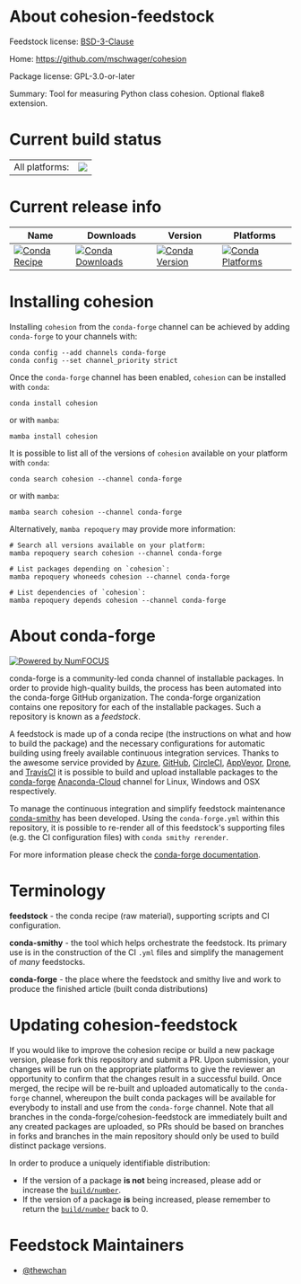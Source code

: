 About cohesion-feedstock
========================

Feedstock license: [BSD-3-Clause](https://github.com/conda-forge/cohesion-feedstock/blob/main/LICENSE.txt)

Home: https://github.com/mschwager/cohesion

Package license: GPL-3.0-or-later

Summary: Tool for measuring Python class cohesion. Optional flake8 extension.

Current build status
====================


<table><tr><td>All platforms:</td>
    <td>
      <a href="https://dev.azure.com/conda-forge/feedstock-builds/_build/latest?definitionId=14473&branchName=main">
        <img src="https://dev.azure.com/conda-forge/feedstock-builds/_apis/build/status/cohesion-feedstock?branchName=main">
      </a>
    </td>
  </tr>
</table>

Current release info
====================

| Name | Downloads | Version | Platforms |
| --- | --- | --- | --- |
| [![Conda Recipe](https://img.shields.io/badge/recipe-cohesion-green.svg)](https://anaconda.org/conda-forge/cohesion) | [![Conda Downloads](https://img.shields.io/conda/dn/conda-forge/cohesion.svg)](https://anaconda.org/conda-forge/cohesion) | [![Conda Version](https://img.shields.io/conda/vn/conda-forge/cohesion.svg)](https://anaconda.org/conda-forge/cohesion) | [![Conda Platforms](https://img.shields.io/conda/pn/conda-forge/cohesion.svg)](https://anaconda.org/conda-forge/cohesion) |

Installing cohesion
===================

Installing `cohesion` from the `conda-forge` channel can be achieved by adding `conda-forge` to your channels with:

```
conda config --add channels conda-forge
conda config --set channel_priority strict
```

Once the `conda-forge` channel has been enabled, `cohesion` can be installed with `conda`:

```
conda install cohesion
```

or with `mamba`:

```
mamba install cohesion
```

It is possible to list all of the versions of `cohesion` available on your platform with `conda`:

```
conda search cohesion --channel conda-forge
```

or with `mamba`:

```
mamba search cohesion --channel conda-forge
```

Alternatively, `mamba repoquery` may provide more information:

```
# Search all versions available on your platform:
mamba repoquery search cohesion --channel conda-forge

# List packages depending on `cohesion`:
mamba repoquery whoneeds cohesion --channel conda-forge

# List dependencies of `cohesion`:
mamba repoquery depends cohesion --channel conda-forge
```


About conda-forge
=================

[![Powered by
NumFOCUS](https://img.shields.io/badge/powered%20by-NumFOCUS-orange.svg?style=flat&colorA=E1523D&colorB=007D8A)](https://numfocus.org)

conda-forge is a community-led conda channel of installable packages.
In order to provide high-quality builds, the process has been automated into the
conda-forge GitHub organization. The conda-forge organization contains one repository
for each of the installable packages. Such a repository is known as a *feedstock*.

A feedstock is made up of a conda recipe (the instructions on what and how to build
the package) and the necessary configurations for automatic building using freely
available continuous integration services. Thanks to the awesome service provided by
[Azure](https://azure.microsoft.com/en-us/services/devops/), [GitHub](https://github.com/),
[CircleCI](https://circleci.com/), [AppVeyor](https://www.appveyor.com/),
[Drone](https://cloud.drone.io/welcome), and [TravisCI](https://travis-ci.com/)
it is possible to build and upload installable packages to the
[conda-forge](https://anaconda.org/conda-forge) [Anaconda-Cloud](https://anaconda.org/)
channel for Linux, Windows and OSX respectively.

To manage the continuous integration and simplify feedstock maintenance
[conda-smithy](https://github.com/conda-forge/conda-smithy) has been developed.
Using the ``conda-forge.yml`` within this repository, it is possible to re-render all of
this feedstock's supporting files (e.g. the CI configuration files) with ``conda smithy rerender``.

For more information please check the [conda-forge documentation](https://conda-forge.org/docs/).

Terminology
===========

**feedstock** - the conda recipe (raw material), supporting scripts and CI configuration.

**conda-smithy** - the tool which helps orchestrate the feedstock.
                   Its primary use is in the construction of the CI ``.yml`` files
                   and simplify the management of *many* feedstocks.

**conda-forge** - the place where the feedstock and smithy live and work to
                  produce the finished article (built conda distributions)


Updating cohesion-feedstock
===========================

If you would like to improve the cohesion recipe or build a new
package version, please fork this repository and submit a PR. Upon submission,
your changes will be run on the appropriate platforms to give the reviewer an
opportunity to confirm that the changes result in a successful build. Once
merged, the recipe will be re-built and uploaded automatically to the
`conda-forge` channel, whereupon the built conda packages will be available for
everybody to install and use from the `conda-forge` channel.
Note that all branches in the conda-forge/cohesion-feedstock are
immediately built and any created packages are uploaded, so PRs should be based
on branches in forks and branches in the main repository should only be used to
build distinct package versions.

In order to produce a uniquely identifiable distribution:
 * If the version of a package **is not** being increased, please add or increase
   the [``build/number``](https://docs.conda.io/projects/conda-build/en/latest/resources/define-metadata.html#build-number-and-string).
 * If the version of a package **is** being increased, please remember to return
   the [``build/number``](https://docs.conda.io/projects/conda-build/en/latest/resources/define-metadata.html#build-number-and-string)
   back to 0.

Feedstock Maintainers
=====================

* [@thewchan](https://github.com/thewchan/)

